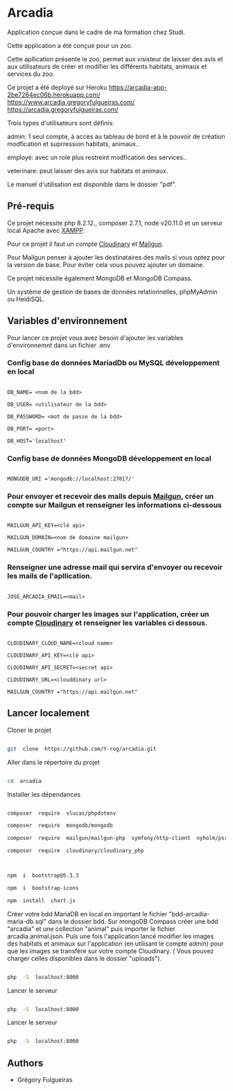 # Arcadia

Application conçue dans le cadre de ma formation chez Studi.

Cette application a été conçue pour un zoo.

Cette apllication présente le zoo, permet aux visisteur de laisser des avis et aux utilisateurs de créer et modifier les différents habitats, animaux et services du zoo.

Ce projet a été deployé sur Heroku https://arcadia-app-2be7264ec06b.herokuapp.com/
https://www.arcadia.gregoryfulgueiras.com/
https://arcadia.gregoryfulgueiras.com/

Trois types d'utilisateurs sont définis:

admin: 1 seul compte, à accès au tableau de bord et à le pouvoir de création modfication et suprression habitats, animaux..

employé: avec un role plus restreint modfication des services..

veterinare: peut laisser des avis sur habitats et animaux.

Le manuel d'utilisation est disponible dans le dossier "pdf".

## Pré-requis

Ce projet nécessite php 8.2.12., composer 2.7.1, node v20.11.0 et un serveur local Apache avec [XAMPP](https://www.apachefriends.org/fr/).

Pour ce projet il faut un compte [Cloudinary](https://cloudinary.com/) et [Mailgun](https://www.mailgun.com/).

Pour Mailgun penser à ajouter les destinataires des mails si vous optez pour la version de base. Pour éviter cela vous pouvez ajouter un domaine.

Ce projet nécessite également MongoDB et MongoDB Compass.

Un système de gestion de bases de données relationnelles, phpMyAdmin ou HeidiSQL.

## Variables d'environnement

Pour lancer ce projet vous avez besoin d'ajouter les variables d'environnemnt dans un fichier .env

### Config base de données MariadDb ou MySQL développement en local

```

DB_NAME= <nom de la bdd>

DB_USER= <utilisateur de la bdd>

DB_PASSWORD= <mot de passe de la bdd>

DB_PORT= <port>

DB_HOST='localhost'

```

### Config base de données MongoDB développement en local

```

MONGODB_URI ='mongodb://localhost:27017/'

```

### Pour envoyer et recevoir des mails depuis [Mailgun](https://www.mailgun.com/), créer un compte sur Mailgun et renseigner les informations ci-dessous

```

MAILGUN_API_KEY=<clé api>

MAILGUN_DOMAIN=<nom de domaine mailgun>

MAILGUN_COUNTRY ="https://api.mailgun.net"

```

### Renseigner une adresse mail qui servira d'envoyer ou recevoir les mails de l'apllication.

```

JOSE_ARCADIA_EMAIL=<mail>

```

### Pour pouvoir charger les images sur l'application, créer un compte [Cloudinary](https://cloudinary.com/) et renseigner les variables ci dessous.

```

CLOUDINARY_CLOUD_NAME=<cloud name>

CLOUDINARY_API_KEY=<clé api>

CLOUDINARY_API_SECRET=<secret api>

CLOUDINARY_URL=<clouddinary url>

MAILGUN_COUNTRY ="https://api.mailgun.net"

```

## Lancer localement

Cloner le projet

```bash

git  clone  https://github.com/Y-rog/arcadia.git

```

Aller dans le répertoire du projet

```bash

cd  arcadia

```

Installer les dépendances

```bash

composer  require  vlucas/phpdotenv

composer  require  mongodb/mongodb

composer  require  mailgun/mailgun-php  symfony/http-client  nyholm/psr7

composer  require  cloudinary/cloudinary_php



npm  i  bootstrap@5.3.3

npm  i  bootstrap-icons

npm  install  chart.js

```

Créer votre bdd MariaDB en local en important le fichier "bdd-arcadia-maria-db.sql" dans le dossier bdd.
Sur mongoDB Compass créer une bdd "arcadia" et une collection "animal" puis importer le fichier arcadia.animal.json.
Puis une fois l'application lancé modifier les images des habitats et animaux sur l'application (en utilisant le compte admin) pour que les images se transfère sur votre compte Cloudinary. ( Vous pouvez charger celles disponibles dans le dossier "uploads").

```bash

php  -S  localhost:8000

```

Lancer le serveur

```bash

php  -S  localhost:8000

```

Lancer le serveur

```bash

php  -S  localhost:8000

```

## Authors

- Grégory Fulgueiras
